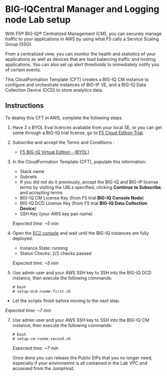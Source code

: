 BIG-IQCentral Manager and Logging node Lab setup
================================================

With F5® BIG-IQ® Centralized Management (CM), you can securely manage traffic to your applications in AWS by using what F5 calls a Service Scaling Group (SSG).

From a centralized view, you can monitor the health and statistics of your applications as well as devices that are load balancing traffic and hosting applications. You can also set up alert thresholds to immediately notify you of certain events.

This CloudFormation Template (CFT) creates  a BIG-IQ CM instance to configure and orchestrate instances of BIG-IP VE, and a BIG-IQ Data Collection Device (DCD) to store analytics data.  


Instructions 
------------

To deploy this CFT in AWS, complete the following steps.



1. Have 2 x BYOL Eval licences avaliable from your local SE, or you can get some through a BIG-IQ trial license, go to [F5 Cloud Edition Trial](https://f5.com/products/trials/product-trials).

2. Subscribe and accept the Terms and Conditions :

   * [F5 BIG-IQ Virtual Edition - (BYOL)](https://aws.amazon.com/marketplace/pp/B00KIZG6KA)

3. In the CloudFormation Template (CFT), populate this information:

   * Stack name 
   * Subnets 
   * If you did not do it previously, accept the BIG-IQ and BIG-IP license terms by visiting the URLs specified,
   clicking **Continue to Subscribe**, and accepting terms
   * BIG-IQ CM License Key (from F5 trial **BIG-IQ Console Node**)
   * BIG-IQ DCD License Key (from F5 trial **BIG-IQ Data Collection Device**)
   * SSH Key (your AWS key pair name)
   
   *Expected time: ~5 min*

5. Open the [EC2 console](https://console.aws.amazon.com/ec2/v2/home) and wait until the BIG-IQ instances are fully deployed.

   * Instance State: running
   * Status Checks: 2/2 checks passed

   *Expected time: ~5 min*

6. Use admin user and your AWS SSH key to SSH into the BIG-IQ DCD instance, then execute the following commands:

   ```
   # bash
   # setup-dcd-runme-first.sh
   ```

  * Let the scripts finish before moving to the next step.

   *Expected time: ~7 min*

7. Use admin user and your AWS SSH key to SSH into the BIG-IQ CM instance, then execute the following commands:

   ```
   # bash
   # setup-cm-runme-second.sh
   ```

   *Expected time: ~7 min*
   

   Once done you can release the Public EIPs that you no longer need, especially if your environemnt is all contained in the Lab VPC and accessed from the JumpHost.
 